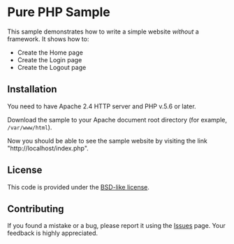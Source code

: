 Pure PHP Sample
==================================================

This sample demonstrates how to write a simple website *without* a framework. It shows how to:

 * Create the Home page
 * Create the Login page
 * Create the Logout page 
 
## Installation

You need to have Apache 2.4 HTTP server and PHP v.5.6 or later.

Download the sample to your Apache document root directory (for example, `/var/www/html`).

Now you should be able to see the sample website by visiting the link "http://localhost/index.php". 
 
## License

This code is provided under the [BSD-like license](https://en.wikipedia.org/wiki/BSD_licenses). 

## Contributing

If you found a mistake or a bug, please report it using the [Issues](https://github.com/olegkrivtsov/using-zf3-book-samples/issues) page. 
Your feedback is highly appreciated.
